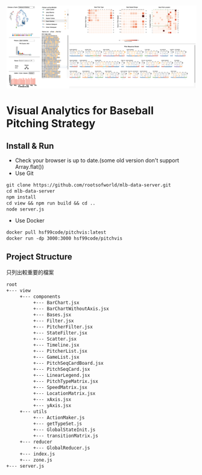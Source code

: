 ![overview](https://github.com/rootsofworld/mlb-data-server/blob/027fe19463bcffbb44197bbba2289ff4542dc0bc/asset/overview.png)

# Visual Analytics for Baseball Pitching Strategy

## Install & Run
* Check your browser is up to date.(some old version don't support Array.flat())
* Use Git
```
git clone https://github.com/rootsofworld/mlb-data-server.git
cd mlb-data-server
npm install
cd view && npm run build && cd ..
node server.js
```
* Use Docker
```
docker pull hsf99code/pitchvis:latest
docker run -dp 3000:3000 hsf99code/pitchvis
```
## Project Structure
只列出較重要的檔案
```
root
+--- view
     +--- components
          +--- BarChart.jsx
          +--- BarChartWithoutAxis.jsx
          +--- Bases.jsx
          +--- Filter.jsx
          +--- PitcherFilter.jsx
          +--- StateFilter.jsx
          +--- Scatter.jsx
          +--- Timeline.jsx
          +--- PitcherList.jsx
          +--- GameList.jsx
          +--- PitchSeqCardBoard.jsx
          +--- PitchSeqCard.jsx
          +--- LinearLegend.jsx
          +--- PitchTypeMatrix.jsx
          +--- SpeedMatrix.jsx
          +--- LocationMatrix.jsx
          +--- xAxis.jsx
          +--- yAxis.jsx
     +--- utils
          +--- ActionMaker.js
          +--- getTypeSet.js
          +--- GlobalStateInit.js
          +--- transitionMatrix.js
     +--- reducer
          +--- GlobalReducer.js
     +--- index.js
     +--- zone.js
+--- server.js

```

